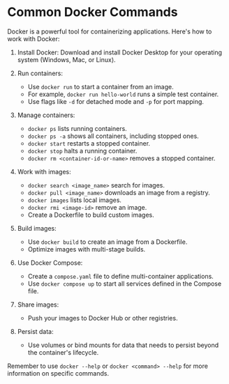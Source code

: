 # Common Docker Commands

Docker is a powerful tool for containerizing applications. Here's how to work with Docker:

1. Install Docker: Download and install Docker Desktop for your operating system (Windows, Mac, or Linux).

2. Run containers:
   - Use `docker run` to start a container from an image.
   - For example, `docker run hello-world` runs a simple test container.
   - Use flags like `-d` for detached mode and `-p` for port mapping.

3. Manage containers:
   - `docker ps` lists running containers.
   - `docker ps -a` shows all containers, including stopped ones.
   - `docker start` restarts a stopped container.
   - `docker stop` halts a running container.
   - `docker rm <container-id-or-name>` removes a stopped container.

4. Work with images:
   - `docker search <image_name>` search for images.
   - `docker pull <image_name>` downloads an image from a registry.
   - `docker images` lists local images.
   - `docker rmi <image-id>` remove an image.
   - Create a Dockerfile to build custom images.

5. Build images:
   - Use `docker build` to create an image from a Dockerfile.
   - Optimize images with multi-stage builds.

6. Use Docker Compose:
   - Create a `compose.yaml` file to define multi-container applications.
   - Use `docker compose up` to start all services defined in the Compose file.

7. Share images:
   - Push your images to Docker Hub or other registries.

8. Persist data:
   - Use volumes or bind mounts for data that needs to persist beyond the container's lifecycle.

Remember to use `docker --help` or `docker <command> --help` for more information on specific commands.